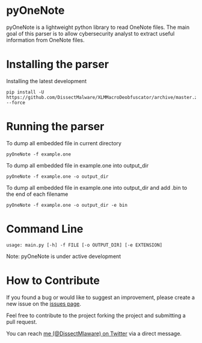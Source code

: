 # pyOneNote
pyOneNote is a lightweight python library to read OneNote files. The main goal of this parser is to allow cybersecurity analyst to extract useful information from OneNote files.

# Installing the parser

Installing the latest development

```
pip install -U https://github.com/DissectMalware/XLMMacroDeobfuscator/archive/master.zip --force
```
# Running the parser

To dump all embedded file in current directory
```
pyOneNote -f example.one 
```

To dump all embedded file in example.one into output_dir
```
pyOneNote -f example.one -o output_dir 
```
To dump all embedded file in example.one into output_dir and add .bin to the end of each filename
```
pyOneNote -f example.one -o output_dir -e bin
```

# Command Line
```
usage: main.py [-h] -f FILE [-o OUTPUT_DIR] [-e EXTENSION]
```

Note: pyOneNote is under active development

# How to Contribute
If you found a bug or would like to suggest an improvement, please create a new issue on the [issues page](https://github.com/DissectMalware/pyOneNote/issues).

Feel free to contribute to the project forking the project and submitting a pull request.

You can reach [me (@DissectMlaware) on Twitter](https://twitter.com/DissectMalware) via a direct message.
